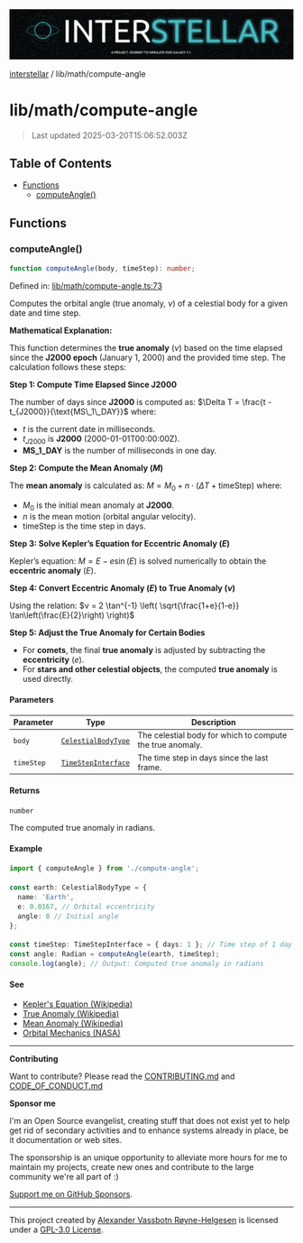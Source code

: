 <div><img alt="SPECCER logo" src="https://raw.githubusercontent.com/phun-ky/interstellar/main/public/interstellar-header.png" style="max-height:120px;"/></div>

[interstellar](../../README.md) / lib/math/compute-angle

# lib/math/compute-angle

> Last updated 2025-03-20T15:06:52.003Z

## Table of Contents

- [Functions](#functions)
  - [computeAngle()](#computeangle)

## Functions

### computeAngle()

```ts
function computeAngle(body, timeStep): number;
```

Defined in:
[lib/math/compute-angle.ts:73](https://github.com/phun-ky/interstellar/blob/main/src/lib/math/compute-angle.ts#L73)

Computes the orbital angle (true anomaly, $ν$) of a celestial body for a given
date and time step.

**Mathematical Explanation:**

This function determines the **true anomaly** ($ν$) based on the time elapsed
since the **J2000 epoch** (January 1, 2000) and the provided time step. The
calculation follows these steps:

**Step 1: Compute Time Elapsed Since J2000**

The number of days since **J2000** is computed as:
$\Delta T = \frac{t - t_{J2000}}{\text{MS\_1\_DAY}}$ where:

- $t$ is the current date in milliseconds.
- $t_{J2000}$ is **J2000** (2000-01-01T00:00:00Z).
- **MS_1_DAY** is the number of milliseconds in one day.

**Step 2: Compute the Mean Anomaly ($M$)**

The **mean anomaly** is calculated as:
$M = M_0 + n \cdot (\Delta T + \text{timeStep})$ where:

- $M_0$ is the initial mean anomaly at **J2000**.
- $n$ is the mean motion (orbital angular velocity).
- $\text{timeStep}$ is the time step in days.

**Step 3: Solve Kepler’s Equation for Eccentric Anomaly ($E$)**

Kepler’s equation: $M = E - e \sin(E)$ is solved numerically to obtain the
**eccentric anomaly** ($E$).

**Step 4: Convert Eccentric Anomaly ($E$) to True Anomaly ($ν$)**

Using the relation:
$ν = 2 \tan^{-1} \left( \sqrt{\frac{1+e}{1-e}} \tan\left(\frac{E}{2}\right) \right)$

**Step 5: Adjust the True Anomaly for Certain Bodies**

- For **comets**, the final **true anomaly** is adjusted by subtracting the
  **eccentricity** ($e$).
- For **stars and other celestial objects**, the computed **true anomaly** is
  used directly.

#### Parameters

| Parameter  | Type                                                                     | Description                                               |
| ---------- | ------------------------------------------------------------------------ | --------------------------------------------------------- |
| `body`     | [`CelestialBodyType`](../../types/celestial-bodies.md#celestialbodytype) | The celestial body for which to compute the true anomaly. |
| `timeStep` | [`TimeStepInterface`](../../types/temporal.md#timestepinterface)         | The time step in days since the last frame.               |

#### Returns

`number`

The computed true anomaly in radians.

#### Example

```ts
import { computeAngle } from './compute-angle';

const earth: CelestialBodyType = {
  name: 'Earth',
  e: 0.0167, // Orbital eccentricity
  angle: 0 // Initial angle
};

const timeStep: TimeStepInterface = { days: 1 }; // Time step of 1 day
const angle: Radian = computeAngle(earth, timeStep);
console.log(angle); // Output: Computed true anomaly in radians
```

#### See

- [Kepler's Equation (Wikipedia)](https://en.wikipedia.org/wiki/Kepler%27s_equation)
- [True Anomaly (Wikipedia)](https://en.wikipedia.org/wiki/True_anomaly)
- [Mean Anomaly (Wikipedia)](https://en.wikipedia.org/wiki/Mean_anomaly)
- [Orbital Mechanics (NASA)](https://solarsystem.nasa.gov/basics/chapter2-2/)

---

**Contributing**

Want to contribute? Please read the
[CONTRIBUTING.md](https://github.com/phun-ky/interstellar/blob/main/CONTRIBUTING.md)
and
[CODE_OF_CONDUCT.md](https://github.com/phun-ky/interstellar/blob/main/CODE_OF_CONDUCT.md)

**Sponsor me**

I'm an Open Source evangelist, creating stuff that does not exist yet to help
get rid of secondary activities and to enhance systems already in place, be it
documentation or web sites.

The sponsorship is an unique opportunity to alleviate more hours for me to
maintain my projects, create new ones and contribute to the large community
we're all part of :)

[Support me on GitHub Sponsors](https://github.com/sponsors/phun-ky).

---

This project created by [Alexander Vassbotn Røyne-Helgesen](http://phun-ky.net)
is licensed under a
[GPL-3.0 License](https://choosealicense.com/licenses/gpl-3.0/).
